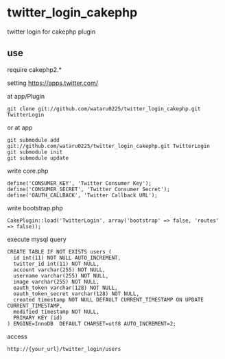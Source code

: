 
# twitter_login_cakephp
twitter login for cakephp plugin

## use
require
cakephp2.*

setting
https://apps.twitter.com/

at app/Plugin
```
git clone git://github.com/wataru0225/twitter_login_cakephp.git TwitterLogin
```
or at app
```
git submodule add git://github.com/wataru0225/twitter_login_cakephp.git TwitterLogin
git submodule init
git submodule update
```

write core.php
```
define('CONSUMER_KEY', 'Twitter Consumer Key');
define('CONSUMER_SECRET', 'Twitter Consumer Secret');
define('OAUTH_CALLBACK', 'Twitter Callback URL');
```  

write bootstrap.php
```
CakePlugin::load('TwitterLogin', array('bootstrap' => false, 'routes' => false));
```

execute mysql query
```
CREATE TABLE IF NOT EXISTS users (
  id int(11) NOT NULL AUTO_INCREMENT,
  twitter_id int(11) NOT NULL,
  account varchar(255) NOT NULL,
  username varchar(255) NOT NULL,
  image varchar(255) NOT NULL,
  oauth_token varchar(128) NOT NULL,
  oauth_token_secret varchar(128) NOT NULL,
  created timestamp NOT NULL DEFAULT CURRENT_TIMESTAMP ON UPDATE CURRENT_TIMESTAMP,
  modified timestamp NOT NULL,
  PRIMARY KEY (id)
) ENGINE=InnoDB  DEFAULT CHARSET=utf8 AUTO_INCREMENT=2;
```

access
```
http://{your_url}/twitter_login/users
```
